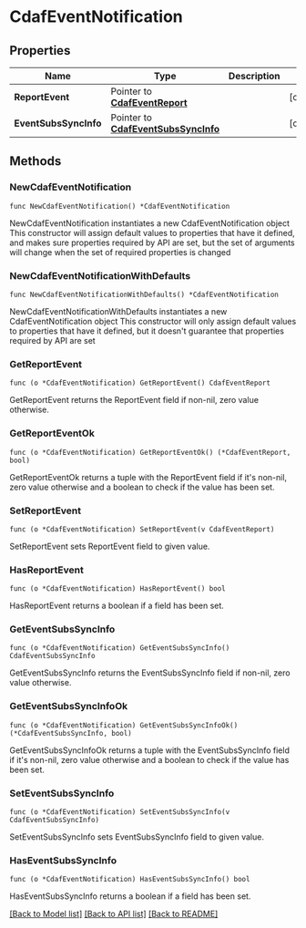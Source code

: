 # CdafEventNotification

## Properties

Name | Type | Description | Notes
------------ | ------------- | ------------- | -------------
**ReportEvent** | Pointer to [**CdafEventReport**](CdafEventReport.md) |  | [optional] 
**EventSubsSyncInfo** | Pointer to [**CdafEventSubsSyncInfo**](CdafEventSubsSyncInfo.md) |  | [optional] 

## Methods

### NewCdafEventNotification

`func NewCdafEventNotification() *CdafEventNotification`

NewCdafEventNotification instantiates a new CdafEventNotification object
This constructor will assign default values to properties that have it defined,
and makes sure properties required by API are set, but the set of arguments
will change when the set of required properties is changed

### NewCdafEventNotificationWithDefaults

`func NewCdafEventNotificationWithDefaults() *CdafEventNotification`

NewCdafEventNotificationWithDefaults instantiates a new CdafEventNotification object
This constructor will only assign default values to properties that have it defined,
but it doesn't guarantee that properties required by API are set

### GetReportEvent

`func (o *CdafEventNotification) GetReportEvent() CdafEventReport`

GetReportEvent returns the ReportEvent field if non-nil, zero value otherwise.

### GetReportEventOk

`func (o *CdafEventNotification) GetReportEventOk() (*CdafEventReport, bool)`

GetReportEventOk returns a tuple with the ReportEvent field if it's non-nil, zero value otherwise
and a boolean to check if the value has been set.

### SetReportEvent

`func (o *CdafEventNotification) SetReportEvent(v CdafEventReport)`

SetReportEvent sets ReportEvent field to given value.

### HasReportEvent

`func (o *CdafEventNotification) HasReportEvent() bool`

HasReportEvent returns a boolean if a field has been set.

### GetEventSubsSyncInfo

`func (o *CdafEventNotification) GetEventSubsSyncInfo() CdafEventSubsSyncInfo`

GetEventSubsSyncInfo returns the EventSubsSyncInfo field if non-nil, zero value otherwise.

### GetEventSubsSyncInfoOk

`func (o *CdafEventNotification) GetEventSubsSyncInfoOk() (*CdafEventSubsSyncInfo, bool)`

GetEventSubsSyncInfoOk returns a tuple with the EventSubsSyncInfo field if it's non-nil, zero value otherwise
and a boolean to check if the value has been set.

### SetEventSubsSyncInfo

`func (o *CdafEventNotification) SetEventSubsSyncInfo(v CdafEventSubsSyncInfo)`

SetEventSubsSyncInfo sets EventSubsSyncInfo field to given value.

### HasEventSubsSyncInfo

`func (o *CdafEventNotification) HasEventSubsSyncInfo() bool`

HasEventSubsSyncInfo returns a boolean if a field has been set.


[[Back to Model list]](../README.md#documentation-for-models) [[Back to API list]](../README.md#documentation-for-api-endpoints) [[Back to README]](../README.md)


